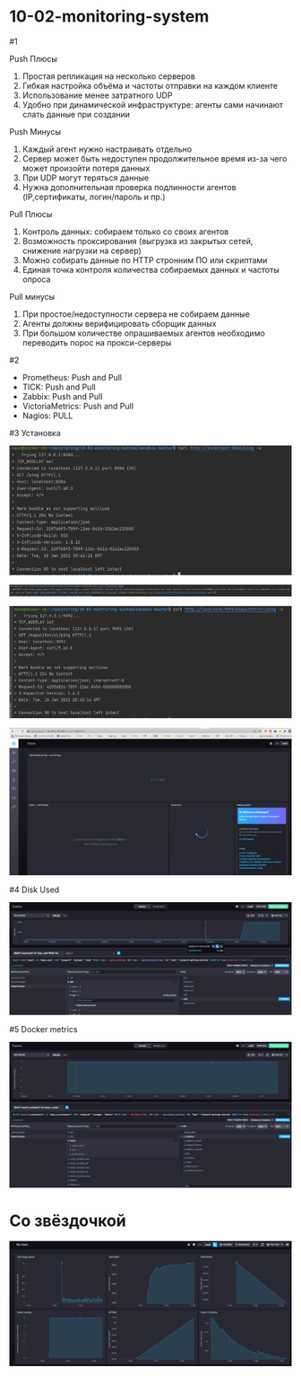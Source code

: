 # 10-02-monitoring-system

#1 

Push Плюсы
1. Простая репликация на несколько серверов 
2. Гибкая настройка объёма и частоты отправки на каждом клиенте
3. Использование менее затратного UDP
4. Удобно при динамической инфраструктуре: агенты сами начинают слать данные при создании

Push Минусы
1. Каждый агент нужно настраивать отдельно
2. Сервер может быть недоступен продолжительное время из-за чего может произойти потеря данных
3. При UDP могут теряться данные
4. Нужна дополнительная проверка подлинности агентов (IP,сертификаты, логин/пароль и пр.)

Pull Плюсы
1. Контроль данных: собираем только со своих агентов
2. Возможность проксирования (выгрузка из закрытых сетей, снижение нагрузки на сервер)
3. Можно собирать данные по HTTP стронним ПО или скриптами
4. Единая точка контроля количества собираемых данных и частоты опроса 

Pull минусы
1. При простое/недоступности сервера не собираем данные
2. Агенты должны верифицировать сборщик данных
3. При большом количестве опрашиваемых агентов необходимо переводить порос на прокси-серверы

#2

- Prometheus: Push and Pull
- TICK: Push and Pull
- Zabbix: Push and Pull
- VictoriaMetrics: Push and Pull
- Nagios: PULL



#3 Установка 

![img.png](img.png)

![img_1.png](img_1.png)

![img_2.png](img_2.png)

![img_3.png](img_3.png)

#4 Disk Used

![img_4.png](img_4.png)

#5 Docker metrics

![img_5.png](img_5.png)

# Со звёздочкой

![img_6.png](img_6.png)